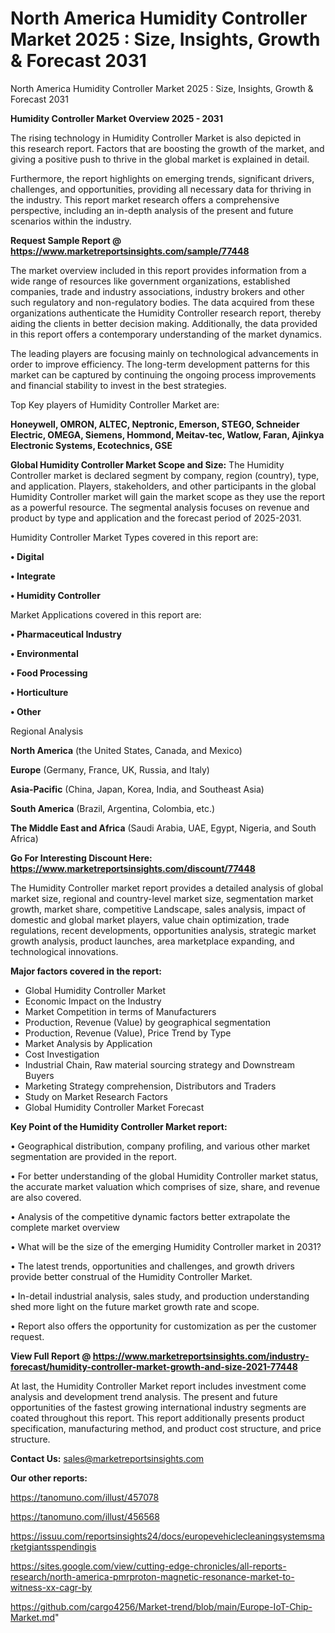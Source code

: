 # North America Humidity Controller Market 2025 : Size, Insights, Growth & Forecast 2031
North America Humidity Controller Market 2025 : Size, Insights, Growth & Forecast 2031

<Strong> Humidity Controller Market Overview 2025 - 2031</strong>

The rising technology in Humidity Controller Market is also depicted in this research report. Factors that are boosting the growth of the market, and giving a positive push to thrive in the global market is explained in detail.

Furthermore, the report highlights on emerging trends, significant drivers, challenges, and opportunities, providing all necessary data for thriving in the industry. This report market research offers a comprehensive perspective, including an in-depth analysis of the present and future scenarios within the industry.

<strong>Request Sample Report @ <a href=https://www.marketreportsinsights.com/sample/77448>https://www.marketreportsinsights.com/sample/77448</a></strong>

The market overview included in this report provides information from a wide range of resources like government organizations, established companies, trade and industry associations, industry brokers and other such regulatory and non-regulatory bodies. The data acquired from these organizations authenticate the Humidity Controller research report, thereby aiding the clients in better decision making. Additionally, the data provided in this report offers a contemporary understanding of the market dynamics.

The leading players are focusing mainly on technological advancements in order to improve efficiency. The long-term development patterns for this market can be captured by continuing the ongoing process improvements and financial stability to invest in the best strategies.

Top Key players of Humidity Controller Market are:

<strong>Honeywell, OMRON, ALTEC, Neptronic, Emerson, STEGO, Schneider Electric, OMEGA, Siemens, Hommond, Meitav-tec, Watlow, Faran, Ajinkya Electronic Systems, Ecotechnics, GSE</strong>

<strong><b>Global Humidity Controller Market Scope and Size:</b></strong>
The Humidity Controller market is declared segment by company, region (country), type, and application. Players, stakeholders, and other participants in the global Humidity Controller market will gain the market scope as they use the report as a powerful resource. The segmental analysis focuses on revenue and product by type and application and the forecast period of 2025-2031.

Humidity Controller Market Types covered in this report are:

<strong>• Digital

• Integrate

• Humidity Controller</strong>

Market Applications covered in this report are:

<strong>• Pharmaceutical Industry

• Environmental

• Food Processing

• Horticulture

• Other</strong> 

Regional Analysis

<strong>North America</strong> (the United States, Canada, and Mexico)

<strong>Europe</strong> (Germany, France, UK, Russia, and Italy)

<strong>Asia-Pacific</strong> (China, Japan, Korea, India, and Southeast Asia)

<strong>South America</strong> (Brazil, Argentina, Colombia, etc.)

<strong>The Middle East and Africa</strong> (Saudi Arabia, UAE, Egypt, Nigeria, and South Africa)

<strong>Go For Interesting Discount Here: <a href=https://www.marketreportsinsights.com/discount/77448>https://www.marketreportsinsights.com/discount/77448</a></strong>

The Humidity Controller market report provides a detailed analysis of global market size, regional and country-level market size, segmentation market growth, market share, competitive Landscape, sales analysis, impact of domestic and global market players, value chain optimization, trade regulations, recent developments, opportunities analysis, strategic market growth analysis, product launches, area marketplace expanding, and technological innovations.

<strong><b>Major factors covered in the report:</b></strong>
<ul>
  <li>Global Humidity Controller Market </li>
  <li>Economic Impact on the Industry</li>
  <li>Market Competition in terms of Manufacturers</li>
  <li>Production, Revenue (Value) by geographical segmentation</li>
  <li>Production, Revenue (Value), Price Trend by Type</li>
  <li>Market Analysis by Application</li>
  <li>Cost Investigation</li>
  <li>Industrial Chain, Raw material sourcing strategy and Downstream Buyers</li>
  <li>Marketing Strategy comprehension, Distributors and Traders</li>
  <li>Study on Market Research Factors</li>
  <li>Global Humidity Controller Market Forecast</li>
</ul>

<strong><b>Key Point of the Humidity Controller Market report:</b></strong>

• Geographical distribution, company profiling, and various other market segmentation are provided in the report.

• For better understanding of the global Humidity Controller market status, the accurate market valuation which comprises of size, share, and revenue are also covered.

• Analysis of the competitive dynamic factors better extrapolate the complete market overview

• What will be the size of the emerging Humidity Controller market in 2031?

• The latest trends, opportunities and challenges, and growth drivers provide better construal of the Humidity Controller Market.

• In-detail industrial analysis, sales study, and production understanding shed more light on the future market growth rate and scope.

• Report also offers the opportunity for customization as per the customer request.

<strong><b>View Full Report @ <a href=https://www.marketreportsinsights.com/industry-forecast/humidity-controller-market-growth-and-size-2021-77448>https://www.marketreportsinsights.com/industry-forecast/humidity-controller-market-growth-and-size-2021-77448</a></b></strong>


At last, the Humidity Controller Market report includes investment come analysis and development trend analysis. The present and future opportunities of the fastest growing international industry segments are coated throughout this report. This report additionally presents product specification, manufacturing method, and product cost structure, and price structure.

<strong>Contact Us:</strong>
sales@marketreportsinsights.com

<strong>Our other reports:</strong>

<a href=https://tanomuno.com/illust/457078>https://tanomuno.com/illust/457078</a>

<a href=https://tanomuno.com/illust/456568>https://tanomuno.com/illust/456568</a>

<a href=https://issuu.com/reportsinsights24/docs/europevehiclecleaningsystemsmarketgiantsspendingis>https://issuu.com/reportsinsights24/docs/europevehiclecleaningsystemsmarketgiantsspendingis</a>

<a href=https://sites.google.com/view/cutting-edge-chronicles/all-reports-research/north-america-pmrproton-magnetic-resonance-market-to-witness-xx-cagr-by>https://sites.google.com/view/cutting-edge-chronicles/all-reports-research/north-america-pmrproton-magnetic-resonance-market-to-witness-xx-cagr-by</a>

<a href=https://github.com/cargo4256/Market-trend/blob/main/Europe-IoT-Chip-Market.md>https://github.com/cargo4256/Market-trend/blob/main/Europe-IoT-Chip-Market.md</a>"

